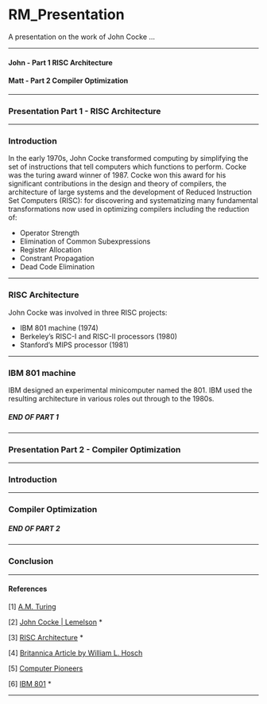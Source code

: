 # RM_Presentation

A presentation on the work of John Cocke ...
***
#### John - Part 1 RISC Architecture
#### Matt - Part 2 Compiler Optimization
***
### Presentation Part 1 - RISC Architecture
***
### Introduction
In the early 1970s, John Cocke transformed computing by simplifying the 
set of instructions that tell computers which functions to perform. 
Cocke was the turing award winner of 1987. Cocke won this award for his significant contributions in the design and theory of 
compilers, the architecture of large systems and the development of Reduced Instruction Set Computers (RISC): 
for discovering and systematizing many fundamental transformations now used in optimizing compilers 
including the reduction of:
* Operator Strength
* Elimination of Common Subexpressions 
* Register Allocation
* Constrant Propagation
* Dead Code Elimination
***
### RISC Architecture
John Cocke was involved in three RISC projects:
* IBM 801 machine (1974)
* Berkeley’s RISC-I and RISC-II processors (1980)
* Stanford’s MIPS processor (1981)
***
### IBM 801 machine
IBM designed an experimental minicomputer named the 801. IBM used the resulting architecture in various roles out through to the 1980s.



##### END OF PART 1
***
### Presentation Part 2 - Compiler Optimization
***
### Introduction
***
### Compiler Optimization
##### END OF PART 2
***
### Conclusion
***

#### References
[1] [A.M. Turing](https://amturing.acm.org/award_winners/cocke_2083115.cfm)

[2] [John Cocke | Lemelson](https://lemelson.mit.edu/resources/john-cocke) *

[3] [RISC Architecture](https://www.ibm.com/ibm/history/ibm100/us/en/icons/risc/) *

[4] [Britannica Article by William L. Hosch](https://www.britannica.com/biography/John-Cocke)

[5] [Computer Pioneers](https://history.computer.org/pioneers/cocke.html)

[6] [IBM 801](https://en.linkfang.org/wiki/IBM_801) *
***